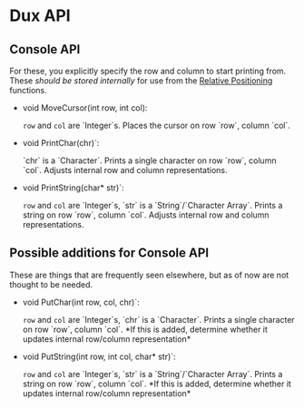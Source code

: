 # Dux API #

## Console API ##

For these, you explicitly specify the row and column to start printing from.
These *should be stored internally* for use from the [Relative Positioning](#relative_positioning) functions.

* <p><span class="type">void</span> <span class="name">MoveCursor</span>(<span class="type">int</span> <span class="arg">row</span>, <span class="ret">int</span> <span class="arg">col</span>):</p>
  <span class="types_overview"><code>row</code> and <code>col</code> are `Integer`s.</span>
  Places the cursor on row `row`, column `col`.

* <p><span class="type">void</span> <span class="name">PrintChar(<span class="arg">chr</span>)`:</p>
  <span class="types_overview">`chr` is a `Character`.</span>
  Prints a single character on row `row`, column `col`.
  Adjusts internal row and column representations.

* <p><span class="type">void</span> <span class="name">PrintString(<span class="type">char*</span> <span class="arg">str</span>)`:</p>
  <span class="types_overview"><code>row</code> and <code>col</code> are `Integer`s, `str` is a `String`/`Character Array`.</span>
  Prints a string on row `row`, column `col`.
  Adjusts internal row and column representations.

## Possible additions for Console API ##

These are things that are frequently seen elsewhere, but as of now are not thought to be needed.

* <p><span class="type">void</span> <span class="name">PutChar(<span class="type">int</span> <span class="arg">row</span>, <span class="arg">col</span>, <span class="arg">chr</span>)`:</p>
  <span class="types_overview"><code>row</code> and <code>col</code> are `Integer`s, `chr` is a `Character`.</span>
  Prints a single character on row `row`, column `col`.
  *If this is added, determine whether it updates internal row/column representation*

* <p><span class="type">void</span> <span class="name">PutString(<span class="type">int</span> <span class="arg">row</span>, <span class="type">int</span> <span class="arg">col</span>, <span class="type">char*</span> <span class="arg">str</span>)`:</p>
  <span class="types_overview"><code>row</code> and <code>col</code> are `Integer`s, `str` is a `String`/`Character Array`.</span>
  Prints a string on row `row`, column `col`.
  *If this is added, determine whether it updates internal row/column representation*

